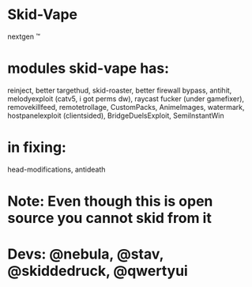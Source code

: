 # Skid-Vape
nextgen :tm:

# modules skid-vape has:
reinject, better targethud, skid-roaster, better firewall bypass, antihit, melodyexploit (catv5, i got perms dw), raycast fucker (under gamefixer), removekillfeed, remotetrollage, CustomPacks, AnimeImages, watermark, hostpanelexploit (clientsided), BridgeDuelsExploit, SemiInstantWin

# in fixing:
head-modifications, antideath

# Note: Even though this is open source you **cannot** skid from it
# Devs: @nebula, @stav, @skiddedruck, @qwertyui
